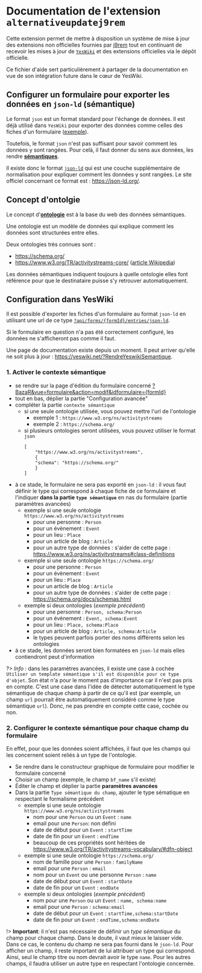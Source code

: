 # Documentation de l'extension `alternativeupdatej9rem`

Cette extension permet de mettre à disposition un système de mise à jour des extensions non officielles fournies par [j9rem](https://github.com/J9rem) tout en continuant de recevoir les mises à jour de [`YesWiki`](https://yeswiki.net) et des extensions officielles via le dépôt officielle.

Ce fichier d'aide sert particulièrement à partager de la documentation en vue de son intégration future dans le cœur de YesWiki.

## Configurer un formulaire pour exporter les données en `json-ld` (sémantique)

Le format `json` est un format standard pour l'échange de données. Il est déjà utilisé dans `YesWiki` pour exporter des données comme celles des fiches d'un formulaire ([exemple](?api/forms/1/entries ':ignore')).

Toutefois, le format `json` n'est pas suffisant pour savoir comment les données y sont rangées. Pour celà, il faut donner du sens aux données, les rendre [**sémantiques**](https://fr.wikipedia.org/wiki/S%C3%A9mantique).

Il existe donc le format [`json-ld`](https://fr.wikipedia.org/wiki/JSON-LD) qui est une couche supplémentaire de normalisation pour expliquer comment les données y sont rangées. Le site officiel concernant ce format est : https://json-ld.org/.

## Concept d'ontolgie

Le concept d'[**ontologie**](https://fr.wikipedia.org/wiki/Ontologie_(informatique)) est à la base du web des données sémantiques.

Une ontologie est un modèle de données qui explique comment les données sont structurées entre elles.

Deux ontologies très connues sont :
 - https://schema.org/
 - https://www.w3.org/TR/activitystreams-core/ ([article Wikipedia](https://fr.wikipedia.org/wiki/Activity_Streams_(format)))

Les données sémantiques indiquent toujours à quelle ontologie elles font référence pour que le destinataire puisse s'y retrouver automatiquement.

## Configuration dans YesWiki

Il est possible d'exporter les fiches d'un formulaire au format `json-ld` en utilisant une url de ce type [`?api/forms/{formId}/entries/json-ld`](?api/forms/1/entries/json-ld ':ignore').

Si le formulaire en question n'a pas été correctement configuré, les données ne s'afficheront pas comme il faut.

Une page de documentation existe depuis un moment. Il peut arriver qu'elle ne soit plus à jour : https://yeswiki.net/?RendreYeswikiSemantique.

### 1. Activer le contexte sémantique

 - se rendre sur la page d'édition du formulaire concerné [?BazaR&vue=formulaire&action=modif&idformulaire={formId}](?BazaR&vue=formulaire&action=modif&idformulaire=1 ':ignore')
 - tout en bas, déplier la partie "Configuration avancée"
 - compléter la partie `contexte sémantique`
   - si une seule ontologie utilisée, vous pouvez mettre l'url de l'ontologie
     - exemple 1 : `https://www.w3.org/ns/activitystreams`
     - exemple 2 : `https://schema.org/`
   - si plusieurs ontologies seront utilisées, vous pouvez utiliser le format `json`
      ```
      [
          "https://www.w3.org/ns/activitystreams",
          {
          "schema": "https://schema.org/"
          }
      ]
      ```
 - à ce stade, le formulaire ne sera pas exporté en `json-ld` : il vous faut définir le type qui correspond à chaque fiche de ce formulaire et l'indiquer **dans la partie `type sémantique`** en nas du formulaire (partie paramètres avancées)
   - exemple si une seule ontologie `https://www.w3.org/ns/activitystreams`
     - pour une personne : `Person`
     - pour un évènement : `Event`
     - pour un lieu : `Place`
     - pour un article de blog : `Article`
     - pour un autre type de données : s'aider de cette page : https://www.w3.org/ns/activitystreams#class-definitions
   - exemple si une seule ontologie `https://schema.org/`
     - pour une personne : `Person`
     - pour un évènement : `Event`
     - pour un lieu : `Place`
     - pour un article de blog : `Article`
     - pour un autre type de données : s'aider de cette page : https://schema.org/docs/schemas.html
   - exemple si deux ontologies (_exemple  précédent_)
     - pour une personne : `Person, schema:Person`
     - pour un évènement : `Event, schema:Event`
     - pour un lieu : `Place, schema:Place`
     - pour un article de blog : `Article, schema:Article`
     - le types peuvent parfois porter des noms différents selon les ontologies
 - à ce stade, les données seront bien formatées en `json-ld` mais elles contiendront peut d'information

?> _Info_ : dans les paramètres avancées, il existe une case à cochée `Utiliser un template sémantique s'il est disponible pour ce type d'objet`. Son état n'a pour le moment pas d'importance car il n'est pas pris en compte. C'est une case dans l'idée de détecter automatiquement le type sémantique de chaque champ à partir de ce qu'il est (par exemple, un champ `url` pourrait être automatiquement considéré comme le type sémantique `url`). Donc, ne pas prendre en compte cette case, cochée ou non.

### 2. Configurer le contexte sémantique pour chaque champ du formulaire

En effet, pour que les données soient affichées, il faut que les champs qui les concernent soient reliés à un type de l'ontologie.

 - Se rendre dans le constructeur graphique de formulaire pour modifier le formulaire concerné
 - Choisir un champ (exemple, le champ `bf_name` s'il existe)
 - Éditer le champ et déplier la partie **paramètres avancées**
 - Dans la partie `Type sémantique du champ`, ajouter le type sématique en respectant le formalisme précédent
   - exemple si une seule ontologie `https://www.w3.org/ns/activitystreams`
     - nom pour une `Person` ou un `Event` : `name`
     - email pour une `Person`: non défini
     - date de début pour un `Event` : `startTime`
     - date de fin pour un `Event` : `endTime`
     - beaucoup de ces propriétés sont héritées de https://www.w3.org/TR/activitystreams-vocabulary/#dfn-object
   - exemple si une seule ontologie `https://schema.org/`
     - nom de famille pour une `Person` : `familyName`
     - email pour une `Person` : `email`
     - nom pour un `Event` ou une personne `Person` : `name`
     - date de début pour un `Event` : `startDate`
     - date de fin pour un `Event` : `endDate`
   - exemple si deux ontologies (_exemple  précédent_)
     - nom pour une `Person` ou un `Event` : `name, schema:name`
     - email pour une `Person` : `schema:email`
     - date de début pour un `Event` : `startTime,schema:startDate`
     - date de fin pour un `Event` : `endTime,schema:endDate`

!> **Important**: il n'est pas nécessaire de définir un _type sémantique_ du champ pour chaque champ. Dans le doute, il vaut mieux le laisser vide. Dans ce cas, le contenu du champ ne sera pas fourni dans le `json-ld`.
Pour afficher un champ, il reste important de lui attribuer un type qui correspond. Ainsi, seul le champ titre ou nom devrait avoir le type `name`. Pour les autres champs, il faudra utiliser un autre type en respectant l'ontologie concernée.